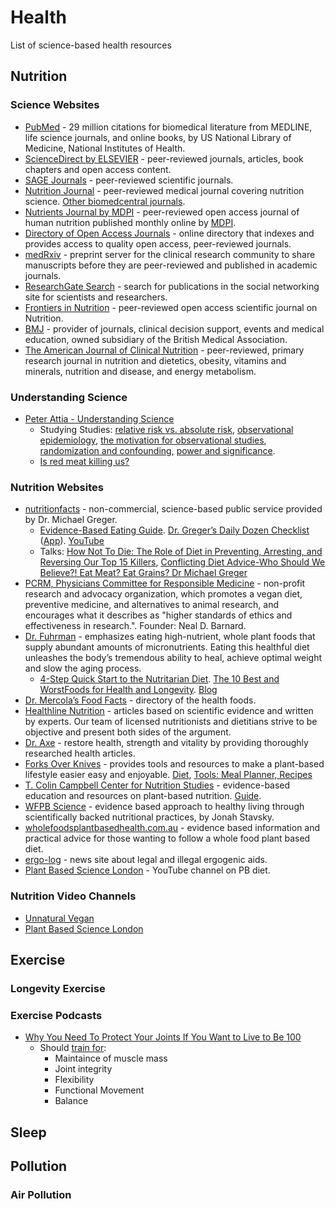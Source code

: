 # Health

List of science-based health resources

## Nutrition

### Science Websites

* [PubMed](https://www.ncbi.nlm.nih.gov/pubmed) - 29 million citations for biomedical literature from MEDLINE, life science journals, and online books, by US National Library of Medicine, National Institutes of Health.
* [ScienceDirect by ELSEVIER](https://www.sciencedirect.com) - peer-reviewed journals, articles, book chapters and open access content.
* [SAGE Journals](https://journals.sagepub.com) -  peer-reviewed scientific journals.
* [Nutrition Journal](https://nutritionj.biomedcentral.com/) - peer-reviewed medical journal covering nutrition science. [Other biomedcentral journals](https://www.biomedcentral.com/journals).
* [Nutrients Journal by MDPI](https://www.mdpi.com/journal/nutrients) - peer-reviewed open access journal of human nutrition published monthly online by [MDPI](https://www.mdpi.com/).
* [Directory of Open Access Journals](https://doaj.org) - online directory that indexes and provides access to quality open access, peer-reviewed journals.
* [medRxiv](https://medrxiv.org) - preprint server for the clinical research community to share manuscripts before they are peer-reviewed and published in academic journals.
* [ResearchGate Search](https://www.researchgate.net/search) - search for publications in the social networking site for scientists and researchers.
* [Frontiers in Nutrition](https://www.frontiersin.org/journals/nutrition) -  peer-reviewed open access scientific journal on Nutrition.
* [BMJ](https://www.bmj.com/) - provider of journals, clinical decision support, events and medical education, owned subsidiary of the British Medical Association.
* [The American Journal of Clinical Nutrition](https://academic.oup.com/ajcn) - peer-reviewed, primary research journal in nutrition and dietetics, obesity, vitamins and minerals, nutrition and disease, and energy metabolism.

### Understanding Science

* [Peter Attia - Understanding Science](https://peterattiamd.com/category/understanding-science/)
  * Studying Studies: [relative risk vs. absolute risk](https://peterattiamd.com/ns001/), [observational epidemiology](https://peterattiamd.com/ns002/), [the motivation for observational studies](https://peterattiamd.com/ns003/), [randomization and confounding](https://peterattiamd.com/ns004/), [power and significance](https://peterattiamd.com/studying-studies-part-v-power-and-significance/).
  * [Is red meat killing us?](https://peterattiamd.com/is-red-meat-killing-us/)



### Nutrition Websites

* [nutritionfacts](https://nutritionfacts.org) - non-commercial, science-based public service provided by Dr. Michael Greger.
  * [Evidence-Based Eating Guide](https://nutritionfacts.app.box.com/public/static/zj1sqcr4o9ytkg7mvv6vx9pv8aa08zz4.pdf?fbclid=IwAR2n_3DvZPe4tB7MfmXp1RqeCdjN0D-RYvYdrb5Zemyva1EEPCQ1WGjbxIo). [Dr. Greger’s Daily Dozen Checklist
](https://nutritionfacts.org/video/dr-gregers-daily-dozen-checklist/) ([App](https://play.google.com/store/apps/details?id=org.nutritionfacts.dailydozen&hl=en)). [YouTube](https://www.youtube.com/user/NutritionFactsOrg)
  * Talks: [How Not To Die: The Role of Diet in Preventing, Arresting, and Reversing Our Top 15 Killers](https://www.youtube.com/watch?v=lXXXygDRyBU), [Conflicting Diet Advice-Who Should We Believe?! Eat Meat? Eat Grains? Dr Michael Greger](https://www.youtube.com/watch?v=F3WXQqzxonY)
* [PCRM, Physicians Committee for Responsible Medicine](https://www.pcrm.org/) - non-profit research and advocacy organization, which promotes a vegan diet, preventive medicine, and alternatives to animal research, and encourages what it describes as "higher standards of ethics and effectiveness in research.". Founder: Neal D. Barnard.
* [Dr. Fuhrman](https://www.drfuhrman.com) - emphasizes eating high-nutrient, whole plant foods that supply abundant amounts of micronutrients. Eating this healthful diet unleashes the body’s tremendous ability to heal, achieve optimal weight and slow the aging process.
  * [4-Step Quick Start to the Nutritarian Diet](https://www.drfuhrman.com/get-started/quick-start). [The 10 Best and WorstFoods for Health and Longevity](https://www.drfuhrman.com/content-image.ashx?id=74ijkumzxty5q44jf2jb5j). [Blog](https://www.drfuhrman.com/get-started/eat-to-live-blog)
* [Dr. Mercola’s Food Facts](https://foodfacts.mercola.com/) - directory of the health foods.
* [Healthline Nutrition](https://www.healthline.com/nutrition) - articles based on scientific evidence and written by experts. Our team of licensed nutritionists and dietitians strive to be objective and present both sides of the argument.
* [Dr. Axe](https://draxe.com) - restore health, strength and vitality by providing thoroughly researched health articles.
* [Forks Over Knives](https://www.forksoverknives.com/) - provides tools and resources to make a plant-based lifestyle easier easy and enjoyable. [Diet](https://www.forksoverknives.com/what-to-eat/), [Tools: Meal Planner, Recipes](https://www.forksoverknives.com/tools/)
* [T. Colin Campbell Center for Nutrition Studies](https://nutritionstudies.org) - evidence-based education and resources on plant-based nutrition. [Guide](https://nutritionstudies.org/whole-food-plant-based-diet-guide/).
* [WFPB Science](https://wfpbscience.com/) - evidence based approach to healthy living through scientifically backed nutritional practices, by Jonah Stavsky.
* [wholefoodsplantbasedhealth.com.au](https://www.wholefoodsplantbasedhealth.com.au/) - evidence based information and practical advice for those wanting to follow a whole food plant based diet.
* [ergo-log](http://ergo-log.com/) - news site about legal and illegal ergogenic aids.
* [Plant Based Science London](https://www.youtube.com/channel/UCG7U-imx8hu6NLOxanXkROQ/videos) - YouTube channel on PB diet.


### Nutrition Video Channels

* [Unnatural Vegan](https://www.youtube.com/channel/UCJBry7T2R1WeipWMBWKJ7Rg)
* [Plant Based Science London](https://www.youtube.com/channel/UCG7U-imx8hu6NLOxanXkROQ)


## Exercise

### Longevity Exercise


### Exercise Podcasts
* [Why You Need To Protect Your Joints If You Want to Live to Be 100](https://invidio.us/watch?v=YY-_ux4ZXp4)
  - Should [train for](https://invidio.us/watch?v=YY-_ux4ZXp4&start=7m46s):
    - Maintaince of muscle mass
    - Joint integrity
    - Flexibility
    - Functional Movement
    - Balance

## Sleep


## Pollution

### Air Pollution
